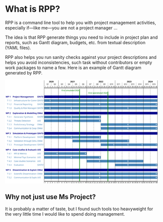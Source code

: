 # What is RPP?

RPP is a command line tool to help you with project management
activities, especially if&mdash;like me&mdash;you are not a project
manager ...

The idea is that RPP generate things you need to include in project
plan and reports, such as Gantt diagram, budgets, etc. from textual
description (YAML files).

RPP also helps you run sanity checks against your project descriptions
and helps you avoid inconsistencies, such task without contributors or
empty work packages to name a few. Here is an example of Gantt diagram
generated by RPP.

![RPP Gantt Diagram](samples/epic/gantt.svg)


## Why not just use Ms Project?

It is probably a matter of taste, but I found such tools too
heavyweight for the very little time I would like to spend doing
management.
